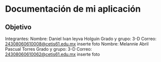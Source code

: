 # Documentación de mi aplicación
## Objetivo


Integrantes:
Nombre: Daniel Ivan leyva Holguin
Grado y grupo: 3-D
Correo: 24308060610008@cetis61.edu.mx
inserte foto 
Nombre: Melannie Abril Pascual Torres
Grado y grupo: 3-D
Correo: 24308060610062@cetis61.edu.mx
inserte foto
